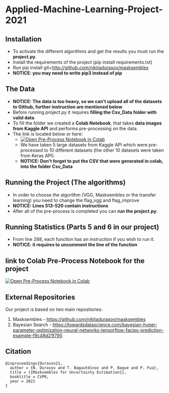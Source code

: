 # Applied-Machine-Learning-Project-2021

## Installation
* To activate the different algorithms and get the results you must run the **project.py**.
* Install the requirements of the project (pip install requirements.txt)
* Run pip install git+http://github.com/nikitadurasov/masksembles
* **NOTICE: you may need to write pip3 instead of pip**
## The Data
  * **NOTICE: The data is too heavy, so we can't upload all of the datasets to Github, further instruction are mentioned below**
  * Before running project.py it requires **filling the Csv_Data folder with valid data**.
  * To fill the folder we created a **Colab Notebook**, that takes **data images from Kaggle API** and performs pre-processing on the data.
  * The link is located below or here: 
    * [![Open Pre-Process Notebook in Colab](https://colab.research.google.com/assets/colab-badge.svg)](https://colab.research.google.com/drive/157g4Gju2nhtRn-tOSIiTjFrhU8cq8_Sj?usp=sharing)
    * We have taken 5 large datasets from Kaggle API which were pre-processed to 10 different datasets (the other 10 datasets were taken from Keras API). 
    * **NOTICE: Don't forget to put the CSV that were generated in colab, into the folder Csv_Data**
 ## Running the Project (The algorithms) 
  * In order to choose the algorithm (VGG, Masksembles or the transfer learning) you need to change the flag_vgg and flag_improve
  *  **NOTICE: Lines 513-520 contain instructions**
  * After all of the pre-process is completed you can **run the project.py**.
 ## Running Statistics (Parts 5 and 6 in our project)
 * From line 288, each function has an instruction if you wish to run it. 
 * **NOTICE: it requires to uncomment the line of the function**


## link to Colab Pre-Process Notebook for the project


[![Open Pre-Process Notebook in Colab](https://colab.research.google.com/assets/colab-badge.svg)](https://colab.research.google.com/drive/157g4Gju2nhtRn-tOSIiTjFrhU8cq8_Sj?usp=sharing)

## External Repositories

Our project is based on two main repositories:
1. Masksembles - https://github.com/nikitadurasov/masksembles
2. Bayesian Search - https://towardsdatascience.com/bayesian-hyper-parameter-optimization-neural-networks-tensorflow-facies-prediction-example-f9c48d21f795

## Citation
```
@inproceedings{Durasov21,
  author = {N. Durasov and T. Bagautdinov and P. Baque and P. Fua},
  title = {{Masksembles for Uncertainty Estimation}},
  booktitle = CVPR,
  year = 2021
}
```
